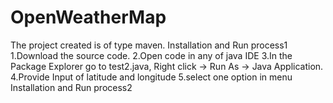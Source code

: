 # OpenWeatherMap
The project created is of type maven. 
Installation and Run process1
1.Download the source code. 
2.Open code in any of java IDE
3.In the Package Explorer go to test2.java, Right click -> Run As -> Java Application. 
4.Provide Input of latitude and longitude 
5.select one option in menu
Installation and Run process2
